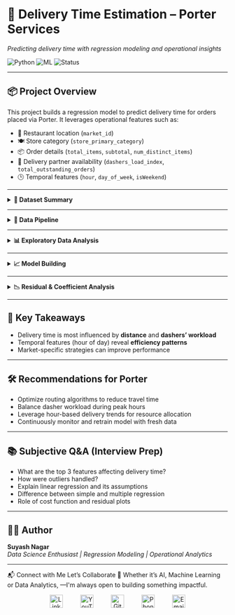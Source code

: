 # 🚚 Delivery Time Estimation – Porter Services  
*Predicting delivery time with regression modeling and operational insights*

![Python](https://img.shields.io/badge/Python-3.8%2B-blue) ![ML](https://img.shields.io/badge/Model-Linear%20Regression-orange) ![Status](https://img.shields.io/badge/Status-Stable-brightgreen)

---

## 📦 Project Overview
This project builds a regression model to predict delivery time for orders placed via Porter. It leverages operational features such as:
- 📍 Restaurant location (`market_id`)
- 🍽️ Store category (`store_primary_category`)
- 📦 Order details (`total_items`, `subtotal`, `num_distinct_items`)
- 🚴 Delivery partner availability (`dashers_load_index`, `total_outstanding_orders`)
- 🕒 Temporal features (`hour`, `day_of_week`, `isWeekend`)

---

<details>
<summary><strong>🧪 Dataset Summary</strong></summary>

- **Records:** 175,777 rows × 14 columns  
- **No missing or duplicate values**  
- **Categorical features:** `market_id`, `store_primary_category`, `order_protocol`  
- **Target variable:** `time_taken_mins` (delivery duration in minutes)  
- **Outliers handled using IQR method**  
</details>

---

<details>
<summary><strong>🔧 Data Pipeline</strong></summary>

1. **Data Loading & Cleaning**
   - Converted date/time fields to `datetime`
   - Removed negative values in key operational fields

2. **Feature Engineering**
   - Derived: `hour`, `day_of_week`, `isWeekend`
   - Operational ratios: `dashers_order_ratio`, `dashers_load_index`

3. **Encoding & Scaling**
   - One-hot encoding for top categories
   - StandardScaler for numerical features

4. **Train-Test Split**
   - 80% training / 20% testing with `random_state=80`
</details>

---

<details>
<summary><strong>📊 Exploratory Data Analysis</strong></summary>

- Most features are **right-skewed**, except `distance` (symmetric)
- **Weekend and peak-hour orders** show longer delivery times
- **Strongest correlations** with delivery time:
  - `dashers_load_index` (0.49)
  - `distance` (0.46)
  - `subtotal`, `total_outstanding_orders`
</details>

---

<details>
<summary><strong>📈 Model Building</strong></summary>

- **Algorithm:** Linear Regression using `statsmodels.OLS`
- **Feature Selection:** Recursive Feature Elimination (RFE)
- **Final Model Features:**
  - `distance`, `dashers_load_index`
  - `Hrs_19`, `Hrs_20`, `Hrs_21`, `Hrs_22`
  - `market_id_2.0`, `market_id_4.0`

### ✅ Performance Metrics
| Metric     | Train Set | Test Set |
|------------|-----------|----------|
| MAE        | 3.75      | 3.75     |
| MSE        | 22.83     | 22.65    |
| RMSE       | 4.78      | 4.76     |
| R² Score   | 0.6707    | 0.6642   |

</details>

---

<details>
<summary><strong>📉 Residual & Coefficient Analysis</strong></summary>

- Residuals are **normally distributed** and centered around zero
- Coefficients:
  - `distance`: +4.22 mins
  - `dashers_load_index`: +4.90 mins
  - `Hrs_20`: −4.64 mins (faster delivery at 8PM)
</details>

---

## 🧠 Key Takeaways
- Delivery time is most influenced by **distance** and **dashers’ workload**
- Temporal features (hour of day) reveal **efficiency patterns**
- Market-specific strategies can improve performance

---

## 🛠️ Recommendations for Porter
- Optimize routing algorithms to reduce travel time
- Balance dasher workload during peak hours
- Leverage hour-based delivery trends for resource allocation
- Continuously monitor and retrain model with fresh data

---

## 📚 Subjective Q&A (Interview Prep)
- What are the top 3 features affecting delivery time?
- How were outliers handled?
- Explain linear regression and its assumptions
- Difference between simple and multiple regression
- Role of cost function and residual plots

---

## 👨‍💻 Author
**Suyash Nagar**  
*Data Science Enthusiast | Regression Modeling | Operational Analytics*

 ---

 📬 Connect with Me
Let’s Collaborate 🤝 Whether it’s AI, Machine Learning or Data Analytics, —I'm always open to building something impactful.

<p align="center" style="display: flex; justify-content: center; gap: 40px; flex-wrap: wrap;">

  <!-- LinkedIn -->
  <a href="https://www.linkedin.com/in/suyashnagar" target="_blank">
    <img src="https://cdn.jsdelivr.net/gh/devicons/devicon/icons/linkedin/linkedin-original.svg" width="30" alt="LinkedIn"/>
  </a>

  <!-- YouTube -->
  <a href="https://www.youtube.com/@suyashnagar" target="_blank">
    <img src="https://img.icons8.com/color/48/youtube-play.png" width="30" alt="YouTube"/>
  </a>

  <!-- GitHub (white version for dark background) -->
  <a href="https://github.com/SuyashNagarGT" target="_blank">
    <img src="https://img.icons8.com/ios-filled/50/ffffff/github.png" width="30" alt="GitHub"/>
  </a>

  <!-- Phone (white icon) -->
  <a href="tel:+917906655101" target="_blank">
    <img src="https://img.icons8.com/ios-filled/50/ffffff/phone.png" width="30" alt="Phone"/>
  </a>

  <!-- Email (white icon) -->
  <a href="mailto:suyash.nagar@gmail.com" target="_blank">
    <img src="https://img.icons8.com/ios-filled/50/ffffff/email.png" width="30" alt="Email"/>
  </a>

</p>


 


